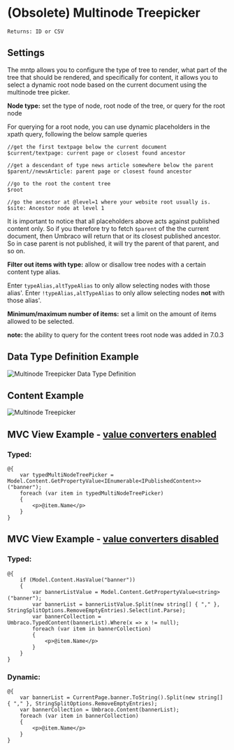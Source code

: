 # (Obsolete) Multinode Treepicker

`Returns: ID or CSV`

## Settings

The mntp allows you to configure the type of tree to render, what part of the tree that should be rendered, and specifically for content, it allows you to select a dynamic root node based on the current document using the multinode tree picker. 

**Node type:** set the type of node, root node of the tree, or query for the root node

For querying for a root node, you can use dynamic placeholders in the xpath query, following the below sample queries 

	//get the first textpage below the current document
	$current/textpage: current page or closest found ancestor
	
	//get a descendant of type news article somewhere below the parent
	$parent//newsArticle: parent page or closest found ancestor
	
	//go to the root the content tree
	$root
	
	//go the ancestor at @level=1 where your website root usually is.
	$site: Ancestor node at level 1 

It is important to notice that all placeholders above acts against published content only. So if you therefore try to fetch `$parent` of the the current document, then Umbraco will return that or its closest published ancestor. So in case parent is not published, it will try the parent of that parent, and so on.  


**Filter out items with type:** allow or disallow tree nodes with a certain content type alias.

Enter `typeAlias,altTypeAlias` to only allow selecting nodes with those alias'. Enter `!typeAlias,altTypeAlias` to only allow selecting nodes **not** with those alias'.

**Minimum/maximum number of items:** set a limit on the amount of items allowed to be selected.
 
 
**note:** the ability to query for the content trees root node was added in 7.0.3 


## Data Type Definition Example

![Multinode Treepicker Data Type Definition](images/Multinode-Treepicker-DataType.png)

## Content Example 

![Multinode Treepicker](images/Multinode-Treepicker-Content.jpg)

## MVC View Example - [value converters enabled](../../../Setup/Upgrading/760-breaking-changes.md#property-value-converters-u4-7318)

### Typed:

    @{
        var typedMultiNodeTreePicker = Model.Content.GetPropertyValue<IEnumerable<IPublishedContent>>("banner");
        foreach (var item in typedMultiNodeTreePicker)
        {
            <p>@item.Name</p>
        }
    }

## MVC View Example - [value converters disabled](../../../Setup/Upgrading/760-breaking-changes.md#property-value-converters-u4-7318)

### Typed:

	@{
	    if (Model.Content.HasValue("banner"))
	    {
	        var bannerListValue = Model.Content.GetPropertyValue<string>("banner");
	        var bannerList = bannerListValue.Split(new string[] { "," }, StringSplitOptions.RemoveEmptyEntries).Select(int.Parse);
	        var bannerCollection = Umbraco.TypedContent(bannerList).Where(x => x != null);
	        foreach (var item in bannerCollection)
	        {
	            <p>@item.Name</p>
	        }
	    }
	}

### Dynamic:                              

	@{
	    var bannerList = CurrentPage.banner.ToString().Split(new string[] { "," }, StringSplitOptions.RemoveEmptyEntries);
	    var bannerCollection = Umbraco.Content(bannerList);
	    foreach (var item in bannerCollection)
	    {
	        <p>@item.Name</p>
	    }
	}